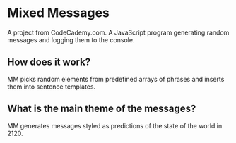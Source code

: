 # Mixed Messages
A project from CodeCademy.com. A JavaScript program generating random messages and logging them to the console.

## How does it work?
MM picks random elements from predefined arrays of phrases and inserts them into sentence templates.

## What is the main theme of the messages?
MM generates messages styled as predictions of the state of the world in 2120.

